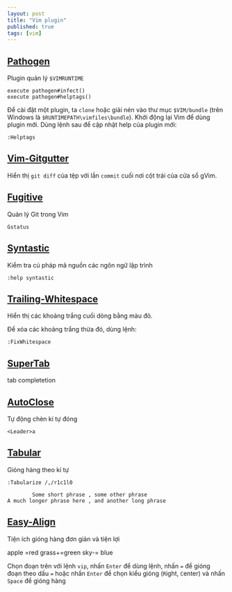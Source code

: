 ```yaml
---
layout: post
title: "Vim plugin"
published: true
tags: [vim]
---
```


## [Pathogen](https://github.com/tpope/vim-pathogen)

Plugin quản lý `$VIMRUNTIME`

    execute pathogen#infect()
    execute pathogen#helptags()

Để cài đặt một plugin, ta `clone` hoặc giải nén vào thư mục `$VIM/bundle`
(trên Windows là `$RUNTIMEPATH\vimfiles\bundle`).
Khởi động lại Vim để dùng plugin mới. Dùng lệnh sau để cập nhật help của plugin
mới:

    :Helptags

## [Vim-Gitgutter](https://github.com/airblade/vim-gitgutter)

Hiển thị `git diff` của tệp với lần `commit` cuối nơi cột trái của cửa sổ gVim.

## [Fugitive](https://github.com/tpope/vim-fugitive)

Quản lý Git trong Vim

`Gstatus`

## [Syntastic](https://github.com/scrooloose/syntastic)

Kiểm tra cú pháp mã nguồn các ngôn ngữ lập trình

    :help syntastic

## [Trailing-Whitespace](https://github.com/bronson/vim-trailing-whitespace)

Hiển thị các khoảng trắng cuối dòng bằng màu đỏ.

Để xóa các khoảng trắng thừa đó, dùng lệnh:

    :FixWhitespace

## [SuperTab](https://github.com/ervandew/supertab)

tab completetion

## [AutoClose](https://github.com/Townk/vim-autoclose)

Tự động chèn kí tự đóng

    <Leader>a

## [Tabular](https://github.com/godlygeek/tabular)

Gióng hàng theo kí tự

    :Tabularize /,/r1c1l0

            Some short phrase , some other phrase
    A much longer phrase here , and another long phrase

## [Easy-Align](https://github.com/junegunn/vim-easy-align)

Tiện ích gióng hàng đơn giản và tiện lợi

apple   =red
grass+=green
sky-=   blue

Chọn đoạn trên với lệnh `vip`, nhấn `Enter` để dùng lệnh, nhấn `=` để gióng
đoạn theo dấu `=` hoặc nhấn `Enter` để chọn kiểu gióng (`R`ight, `C`enter) và
nhấn `Space` để gióng hàng

